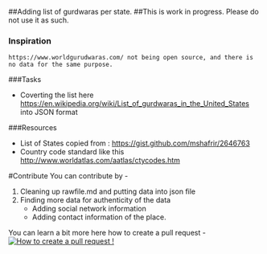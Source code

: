 ##Adding list of gurdwaras per state.
##This is work in progress. Please do not use it as such.

### Inspiration
    https://www.worldgurudwaras.com/ not being open source, and there is no data for the same purpose.

###Tasks
- Coverting the list here https://en.wikipedia.org/wiki/List_of_gurdwaras_in_the_United_States into JSON format

###Resources
- List of States copied from : https://gist.github.com/mshafrir/2646763
- Country code standard like this http://www.worldatlas.com/aatlas/ctycodes.htm



#Contribute
You can contribute by - 
1. Cleaning up rawfile.md and putting data into json file
2. Finding more data for authenticity of the data
    - Adding social network information
    - Adding contact information of the place.

You can learn a bit more here how to create a pull request - 
[![How to create a pull request !](https://j.gifs.com/zmNGly@large.gif)](https://www.youtube.com/watch?v=G1I3HF4YWEw)
